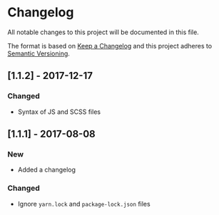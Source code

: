# Changelog

All notable changes to this project will be documented in this file.

The format is based on [Keep a Changelog](http://keepachangelog.com/en/1.0.0/) and this project adheres to [Semantic Versioning](http://semver.org/spec/v2.0.0.html).

## [1.1.2] - 2017-12-17

### Changed

- Syntax of JS and SCSS files

## [1.1.1] - 2017-08-08

### New

- Added a changelog

### Changed

- Ignore `yarn.lock` and `package-lock.json` files